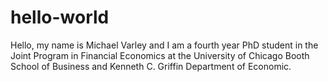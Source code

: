 # hello-world


Hello, my name is Michael Varley and I am a fourth year PhD student
in the Joint Program in Financial Economics at the University of 
Chicago Booth School of Business and Kenneth C. Griffin Department
of Economic.
